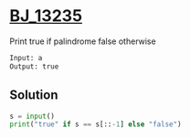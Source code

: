 # [BJ_13235](https://acmicpc.net/problem/13235)

Print true if palindrome false otherwise

```txt
Input: a
Output: true
```

## Solution

```py
s = input()
print("true" if s == s[::-1] else "false")
```
